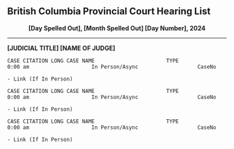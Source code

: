 ## British Columbia Provincial Court Hearing List

<p align="center">
  <b>[Day Spelled Out], [Month Spelled Out] [Day Number], 2024</b>
</p>

---

**[JUDICIAL TITLE] [NAME OF JUDGE]**
```
CASE CITATION LONG CASE NAME                       TYPE                   0:00 am                    In Person/Async                   CaseNo
                                                                                                     - Link (If In Person)

CASE CITATION LONG CASE NAME                       TYPE                   0:00 am                    In Person/Async                   CaseNo
                                                                                                     - Link (If In Person)

CASE CITATION LONG CASE NAME                       TYPE                   0:00 am                    In Person/Async                   CaseNo
                                                                                                     - Link (If In Person)

```
